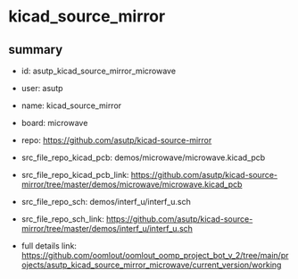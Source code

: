 # kicad_source_mirror
 
## summary 
* id: asutp_kicad_source_mirror_microwave
* user: asutp
* name: kicad_source_mirror
* board: microwave
* repo: https://github.com/asutp/kicad-source-mirror
* src_file_repo_kicad_pcb: demos/microwave/microwave.kicad_pcb
* src_file_repo_kicad_pcb_link: https://github.com/asutp/kicad-source-mirror/tree/master/demos/microwave/microwave.kicad_pcb


* src_file_repo_sch: demos/interf_u/interf_u.sch
* src_file_repo_sch_link: https://github.com/asutp/kicad-source-mirror/tree/master/demos/interf_u/interf_u.sch
* full details link: https://github.com/oomlout/oomlout_oomp_project_bot_v_2/tree/main/projects/asutp_kicad_source_mirror_microwave/current_version/working  






